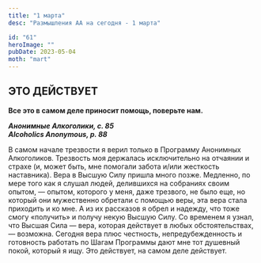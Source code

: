 ```yaml
---
title: "1 марта"
desc: "Размышления АА на сегодня - 1 марта"

id: "61"
heroImage: ""
pubDate: 2023-05-04
moth: "mart"
---
```


## ЭТО ДЕЙСТВУЕТ

**Все это в самом деле приносит помощь, поверьте нам.**

**_Анонимные Алкоголики, с. 85  
Alcoholics Anonymous, p. 88_**

В самом начале трезвости я верил только в Программу Анонимных Алкоголиков.
Трезвость моя держалась исключительно на отчаянии и страхе (и, может быть, мне
помогали забота и/или жесткость наставника). Вера в Высшую Силу пришла много
позже. Медленно, по мере того как я слушал людей, делившихся на собраниях
своим опытом, — опытом, которого у меня, даже трезвого, не было еще, но
который они мужественно обретали с помощью веры, эта вера стала приходить и ко
мне. А из их рассказов я обрел и надежду, что тоже смогу «получить» и получу
некую Высшую Силу. Со временем я узнал, что Высшая Сила — вера, которая
действует в любых обстоятельствах, — возможна. Сегодня вера плюс честность,
непредубежденность и готовность работать по Шагам Программы дают мне тот
душевный покой, который я ищу. Это действует, на самом деле действует.
